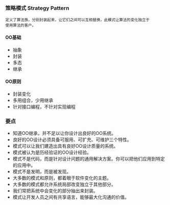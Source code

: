 ### 策略模式 Strategy Pattern
    定义了算法族，分别封装起来，让它们之间可以互相替换，此模式让算法的变化独立于 
    使用算法的客户。

#### OO基础
 - 抽象
 - 封装
 - 多态
 - 继承

#### OO原则
 - 封装变化
 - 多用组合，少用继承
 - 针对接口编程，不针对实现编程
 

### 要点
 + 知道OO继承，并不足以让你设计出良好的OO系统。
 + 良好的OO设计必须具备可服用、可扩充、可维护三个特性。
 + 模式可以让我们建造出具有良好OO设计质量的系统。
 + 模式被认为是历经验证的OO设计经验。
 + 模式不是代码，而是针对设计问题的通用解决方案。你可以把他们应用到特定的应用中。
 + 模式不是发明，而是被发现。
 + 大多数的模式和原则，都着眼于软件变化的主题。
 + 大多数的模式都允许系统局部改变独立于其他部分。
 + 我们常把系统中会变化的部分抽出来封装。
 + 模式让开发人员之间有共享语言，能够最大化沟通的价值。